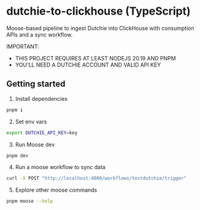 # dutchie-to-clickhouse (TypeScript)

Moose-based pipeline to ingest Dutchie into ClickHouse with consumption APIs and a sync workflow.

IMPORTANT: 
- THIS PROJECT REQUIRES AT LEAST NODEJS 20.19 AND PNPM
- YOU'LL NEED A DUTCHIE ACCOUNT AND VALID API KEY

## Getting started

1) Install dependencies
```bash
pnpm i
```

2) Set env vars
```bash
export DUTCHIE_API_KEY=key
```

3) Run Moose dev
```bash
pnpm dev
```

4) Run a moose workflow to sync data
```bash
curl -X POST "http://localhost:4000/workflows/testdutchie/trigger"
```

5) Explore other moose commands
```bash
pnpm moose --help
```